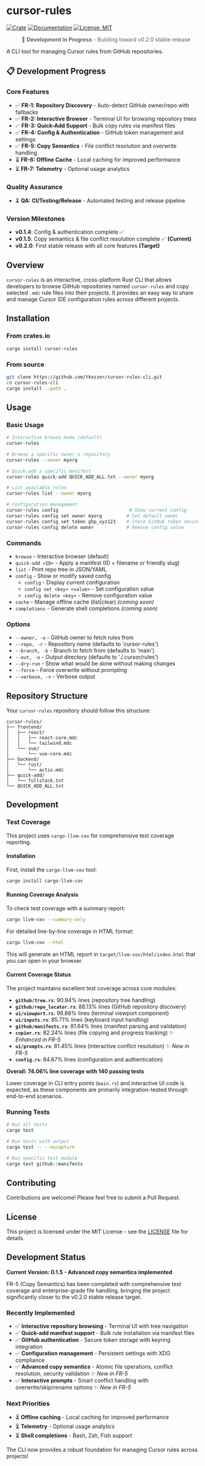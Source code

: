 # cursor-rules

[![Crate](https://img.shields.io/crates/v/cursor-rules.svg)](https://crates.io/crates/cursor-rules)
[![Documentation](https://docs.rs/cursor-rules/badge.svg)](https://docs.rs/cursor-rules)
[![License: MIT](https://img.shields.io/badge/License-MIT-yellow.svg)](https://opensource.org/licenses/MIT)

> 🚧 **Development in Progress** - Building toward v0.2.0 stable release

A CLI tool for managing Cursor rules from GitHub repositories.

## 📋 Development Progress

### Core Features
- ✅ **FR-1: Repository Discovery** - Auto-detect GitHub owner/repo with fallbacks
- ✅ **FR-2: Interactive Browser** - Terminal UI for browsing repository trees  
- ✅ **FR-3: Quick-Add Support** - Bulk copy rules via manifest files
- ✅ **FR-4: Config & Authentication** - GitHub token management and settings
- ✅ **FR-5: Copy Semantics** - File conflict resolution and overwrite handling
- ⏳ **FR-6: Offline Cache** - Local caching for improved performance
- ⏳ **FR-7: Telemetry** - Optional usage analytics

### Quality Assurance
- ⏳ **QA: CI/Testing/Release** - Automated testing and release pipeline

### Version Milestones
- **v0.1.4**: Config & authentication complete ✅
- **v0.1.5**: Copy semantics & file conflict resolution complete ✅ **(Current)**
- **v0.2.0**: First stable release with all core features **(Target)**

## Overview

`cursor-rules` is an interactive, cross-platform Rust CLI that allows developers to browse GitHub repositories named `cursor-rules` and copy selected `.mdc` rule files into their projects. It provides an easy way to share and manage Cursor IDE configuration rules across different projects.

## Installation

### From crates.io

```bash
cargo install cursor-rules
```

### From source

```bash
git clone https://github.com/tkozzer/cursor-rules-cli.git
cd cursor-rules-cli
cargo install --path .
```

## Usage

### Basic Usage

```bash
# Interactive browse mode (default)
cursor-rules

# Browse a specific owner's repository
cursor-rules --owner myorg

# Quick-add a specific manifest
cursor-rules quick-add QUICK_ADD_ALL.txt --owner myorg

# List available rules
cursor-rules list --owner myorg

# Configuration management
cursor-rules config                          # Show current config
cursor-rules config set owner myorg         # Set default owner
cursor-rules config set token ghp_xyz123    # Store GitHub token securely
cursor-rules config delete owner            # Remove config value
```

### Commands

- `browse` - Interactive browser (default)
- `quick-add <ID>` - Apply a manifest (ID = filename or friendly slug)
- `list` - Print repo tree in JSON/YAML
- `config` - Show or modify saved config
  - `config` - Display current configuration
  - `config set <key> <value>` - Set configuration value
  - `config delete <key>` - Remove configuration value
- `cache` - Manage offline cache (list|clear) *(coming soon)*
- `completions` - Generate shell completions *(coming soon)*

### Options

- `--owner, -o` - GitHub owner to fetch rules from
- `--repo, -r` - Repository name (defaults to 'cursor-rules')
- `--branch, -b` - Branch to fetch from (defaults to 'main')
- `--out, -o` - Output directory (defaults to './.cursor/rules')
- `--dry-run` - Show what would be done without making changes
- `--force` - Force overwrite without prompting
- `--verbose, -v` - Verbose output

## Repository Structure

Your `cursor-rules` repository should follow this structure:

```
cursor-rules/
├── frontend/
│   ├── react/
│   │   ├── react-core.mdc
│   │   └── tailwind.mdc
│   └── vue/
│       └── vue-core.mdc
├── backend/
│   └── rust/
│       └── actix.mdc
├── quick-add/
│   └── fullstack.txt
└── QUICK_ADD_ALL.txt
```

## Development

### Test Coverage

This project uses `cargo-llvm-cov` for comprehensive test coverage reporting.

#### Installation

First, install the `cargo-llvm-cov` tool:

```bash
cargo install cargo-llvm-cov
```

#### Running Coverage Analysis

To check test coverage with a summary report:

```bash
cargo llvm-cov --summary-only
```

For detailed line-by-line coverage in HTML format:

```bash
cargo llvm-cov --html
```

This will generate an HTML report in `target/llvm-cov/html/index.html` that you can open in your browser.

#### Current Coverage Status

The project maintains excellent test coverage across core modules:

- **`github/tree.rs`**: 90.94% lines (repository tree handling)
- **`github/repo_locator.rs`**: 88.13% lines (GitHub repository discovery)  
- **`ui/viewport.rs`**: 96.88% lines (terminal viewport component)
- **`ui/inputs.rs`**: 85.71% lines (keyboard input handling)
- **`github/manifests.rs`**: 81.64% lines (manifest parsing and validation)
- **`copier.rs`**: 82.24% lines (file copying and progress tracking) ✨ *Enhanced in FR-5*
- **`ui/prompts.rs`**: 81.45% lines (interactive conflict resolution) ✨ *New in FR-5*
- **`config.rs`**: 84.67% lines (configuration and authentication)

**Overall: 74.06% line coverage with 140 passing tests**

Lower coverage in CLI entry points (`main.rs`) and interactive UI code is expected, as these components are primarily integration-tested through end-to-end scenarios.

### Running Tests

```bash
# Run all tests
cargo test

# Run tests with output
cargo test -- --nocapture

# Run specific test module
cargo test github::manifests
```

## Contributing

Contributions are welcome! Please feel free to submit a Pull Request.

## License

This project is licensed under the MIT License - see the [LICENSE](LICENSE) file for details.

## Development Status

**Current Version: 0.1.5 - Advanced copy semantics implemented**

FR-5 (Copy Semantics) has been completed with comprehensive test coverage and enterprise-grade file handling, bringing the project significantly closer to the v0.2.0 stable release target.

### Recently Implemented
- ✅ **Interactive repository browsing** - Terminal UI with tree navigation
- ✅ **Quick-add manifest support** - Bulk rule installation via manifest files  
- ✅ **GitHub authentication** - Secure token storage with keyring integration
- ✅ **Configuration management** - Persistent settings with XDG compliance
- ✅ **Advanced copy semantics** - Atomic file operations, conflict resolution, security validation ✨ *New in FR-5*
- ✅ **Interactive prompts** - Smart conflict handling with overwrite/skip/rename options ✨ *New in FR-5*

### Next Priorities
- ⏳ **Offline caching** - Local caching for improved performance
- ⏳ **Telemetry** - Optional usage analytics
- ⏳ **Shell completions** - Bash, Zsh, Fish support

The CLI now provides a robust foundation for managing Cursor rules across projects! 